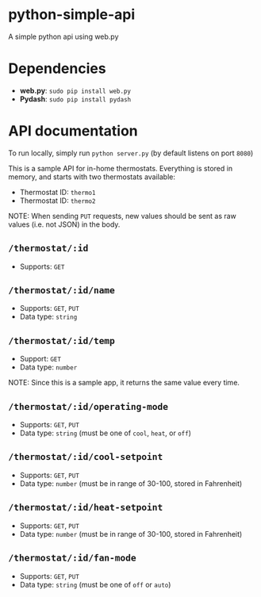 # python-simple-api
A simple python api using web.py

# Dependencies

- **web.py**: `sudo pip install web.py`
- **Pydash**: `sudo pip install pydash`

# API documentation

To run locally, simply run `python server.py` (by default listens on port `8080`)

This is a sample API for in-home thermostats. Everything is stored in memory, and starts with two thermostats available:

- Thermostat ID: `thermo1`
- Thermostat ID: `thermo2`

NOTE: When sending `PUT` requests, new values should be sent as raw values (i.e. not JSON) in the body.

## `/thermostat/:id`

- Supports: `GET`

## `/thermostat/:id/name`

- Supports: `GET`, `PUT`
- Data type: `string`

## `/thermostat/:id/temp`

- Support: `GET`
- Data type: `number`

NOTE: Since this is a sample app, it returns the same value every time.

## `/thermostat/:id/operating-mode`

- Supports: `GET`, `PUT`
- Data type: `string` (must be one of `cool`, `heat`, or `off`)

## `/thermostat/:id/cool-setpoint`

- Supports: `GET`, `PUT`
- Data type: `number` (must be in range of 30-100, stored in Fahrenheit)

## `/thermostat/:id/heat-setpoint`

- Supports: `GET`, `PUT`
- Data type: `number` (must be in range of 30-100, stored in Fahrenheit)

## `/thermostat/:id/fan-mode`

- Supports: `GET`, `PUT`
- Data type: `string` (must be one of `off` or `auto`)

